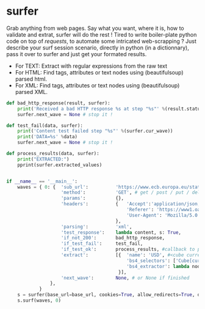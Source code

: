 # surfer
Grab anything from web pages. Say what you want, where it is, how to validate and extrat, surfer will do the rest !
Tired to write boiler-plate python code on top of *requests*, to automate some intricated web-scrapping ?
Just describe your surf session scenario, directly in python (in a dictionnary), pass it over to surfer and just get your formated results.

* For TEXT: Extract with regular expressions from the raw text
* For HTML: Find tags, attributes or text nodes using (beautifulsoup) parsed html.
* For XML: Find tags, attributes or text nodes using (beautifulsoup) parsed XML.


```python
def bad_http_response(result, surfer):
    print('Received a bad HTTP response %s at step "%s"' %(result.status_code, surfer.cur_wave))
    surfer.next_wave = None # stop it !

def test_fail(data, surfer):
    print('Content test failed step "%s"' %(surfer.cur_wave))
    print('DATA=%s' %data)
    surfer.next_wave = None # stop it !    

def process_results(data, surfer):
    print("EXTRACTED:")
    pprint(surfer.extracted_values)


if __name__ == '__main__':
    waves = { 0: {  'sub_url':          'https://www.ecb.europa.eu/stats/eurofxref/eurofxref-daily.xml',
                    'method':           'GET', # get / post / put / delete / head / options
                    'params':           {},
                    'headers':          {   'Accept':'application/json, text/javascript, */*; q=0.01',
                                            'Referer': 'https://www1.oanda.com/currency/converter/',
                                            'User-Agent': 'Mozilla/5.0 (X11; Linux x86_64) AppleWebKit/537.36 (KHTML, like Gecko) Chrome/69.0.3497.92 Safari/537.36',
                                        },  
                    'parsing':          'xml',
                    'test_response':    lambda content, s: True,
                    'if_not_200':       bad_http_response,
                    'if_test_fail':     test_fail,
                    'if_test_ok':       process_results, #callback to position someth when ok (surfer goes on to next wave anyway unless you set next_wave to None)
                    'extract':          [{  'name': 'USD', #<cube currency="USD" rate="1.1182">
                                            'bs4_selectors': ['Cube[currency="USD"]'], 
                                            'bs4_extractor': lambda node: node['rate']
                                         }],
                    'next_wave':        None, # or None if finished
                }, 
            }
    s = surfer(base_url=base_url, cookies=True, allow_redirects=True, debug=ARGS.debug)
    s.surf(waves, 0)
```
